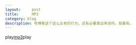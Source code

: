 ```yaml
---
layout:     post
title:      MP3
category: blog
description: 写博客这个这么古老的行为，还有必要拿出来说吗，我看有。
---
```



play[mp3]play

[mp3]:    ../rich/151112_6min_english_comedy_download.mp3  "mp3"
[Steve Losh]:   http://stevelosh.com/   "Steve Losh"
